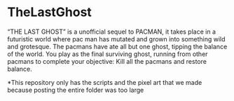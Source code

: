 # TheLastGhost
“THE LAST GHOST” is a unofficial sequel to PACMAN, it takes place in a futuristic world where pac man has mutated and grown into something wild and grotesque. The pacmans have ate all but one ghost, tipping the balance of the world. You play as the final surviving ghost, running from other pacmans to complete your objective: Kill all the pacmans and restore balance.


*This repository only has the scripts and the pixel art that we made because posting the entire folder was too large
